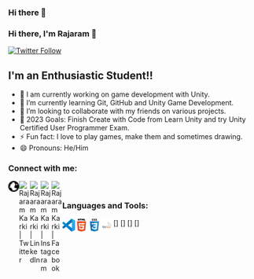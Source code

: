 ### Hi there 👋

<!--
**Rajaramkarki/Rajaramkarki** is a ✨ _special_ ✨ repository because its `README.md` (this file) appears on your GitHub profile.

Here are some ideas to get you started:

- 🔭 I’m currently working on ...
- 🌱 I’m currently learning ...
- 👯 I’m looking to collaborate on ...
- 🤔 I’m looking for help with ...
- 💬 Ask me about ...
- 📫 How to reach me: ...
- 😄 Pronouns: ...
- ⚡ Fun fact: ...
-->

### Hi there, I'm Rajaram 👋

[![Twitter Follow](https://img.shields.io/twitter/follow/RajaramKarki8?color=1DA1F2&logo=twitter&style=for-the-badge)](https://twitter.com/RajaramKarki8)

## I'm an Enthusiastic Student!!

- 🔭 I am currently working on game development with Unity.
- 🌱 I’m currently learning Git, GitHub and Unity Game Development.
- 👯 I’m looking to collaborate with my friends on various projects.
- 🥅 2023 Goals: Finish Create with Code from Learn Unity and try Unity Certified User Programmer Exam.
- ⚡ Fun fact: I love to play games, make them and sometimes drawing.
- 😄 Pronouns: He/Him

### Connect with me:

[<img align="left" alt="blog" width="22px" src="https://raw.githubusercontent.com/iconic/open-iconic/master/svg/globe.svg" />][website]
[<img align="left" alt="Rajaram Karki | Twitter" width="22px" src="https://cdn.jsdelivr.net/npm/simple-icons@v3/icons/twitter.svg" />][twitter]
[<img align="left" alt="Rajaram Karki | LinkedIn" width="22px" src="https://cdn.jsdelivr.net/npm/simple-icons@v3/icons/linkedin.svg" />][linkedin]
[<img align="left" alt="Rajaram Karki | Instagram" width="22px" src="https://cdn.jsdelivr.net/npm/simple-icons@v3/icons/instagram.svg" />][instagram]
[<img align="left" alt="Rajaram Karki | Facebook" width="22px" src="https://cdn.jsdelivr.net/npm/simple-icons@3.13.0/icons/facebook.svg" />][facebook]


<br />

### Languages and Tools:

[<img align="left" alt="Visual Studio Code" width="26px" src="https://raw.githubusercontent.com/github/explore/80688e429a7d4ef2fca1e82350fe8e3517d3494d/topics/visual-studio-code/visual-studio-code.png" />]
[<img align="left" alt="HTML5" width="26px" src="https://raw.githubusercontent.com/github/explore/80688e429a7d4ef2fca1e82350fe8e3517d3494d/topics/html/html.png" />]
[<img align="left" alt="CSS3" width="26px" src="https://raw.githubusercontent.com/github/explore/80688e429a7d4ef2fca1e82350fe8e3517d3494d/topics/css/css.png" />]
[<img align="left" alt="MySQL" width="26px" src="https://raw.githubusercontent.com/github/explore/80688e429a7d4ef2fca1e82350fe8e3517d3494d/topics/mysql/mysql.png" />]





[website]: https://rajaramkarki89.blogspot.com/
[twitter]: https://twitter.com/RajaramKarki8
[instagram]: https://www.instagram.com/rajaramkarki/
[linkedin]: https://www.linkedin.com/in/rajaram-karki-48a941141/
[facebook]: https://www.facebook.com/rajaram.karki.754/
